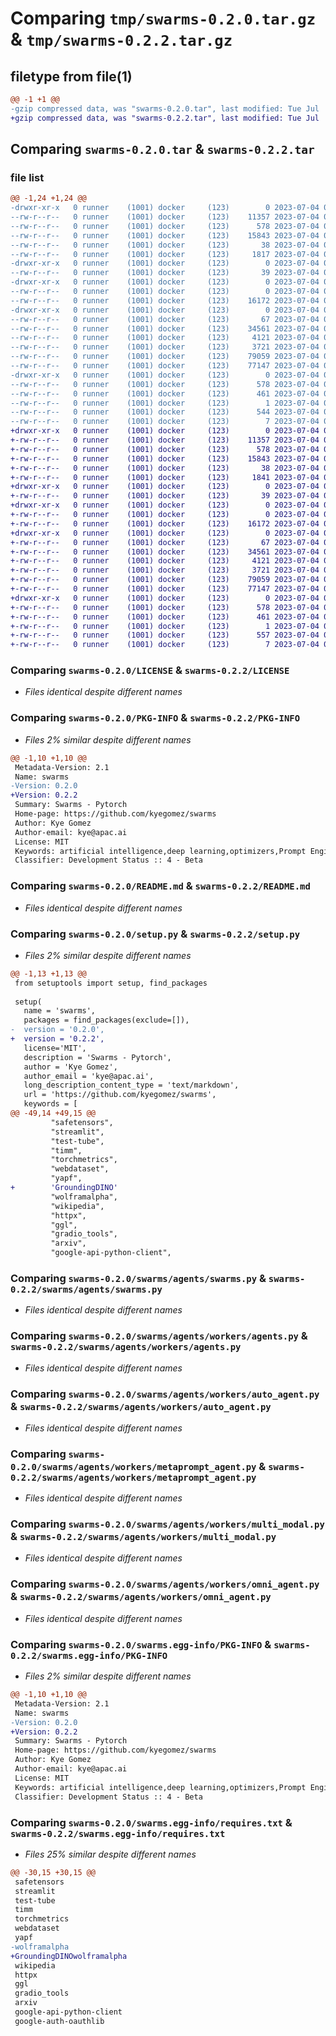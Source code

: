 # Comparing `tmp/swarms-0.2.0.tar.gz` & `tmp/swarms-0.2.2.tar.gz`

## filetype from file(1)

```diff
@@ -1 +1 @@
-gzip compressed data, was "swarms-0.2.0.tar", last modified: Tue Jul  4 01:16:02 2023, max compression
+gzip compressed data, was "swarms-0.2.2.tar", last modified: Tue Jul  4 01:36:47 2023, max compression
```

## Comparing `swarms-0.2.0.tar` & `swarms-0.2.2.tar`

### file list

```diff
@@ -1,24 +1,24 @@
-drwxr-xr-x   0 runner    (1001) docker     (123)        0 2023-07-04 01:16:02.138035 swarms-0.2.0/
--rw-r--r--   0 runner    (1001) docker     (123)    11357 2023-07-04 01:15:52.000000 swarms-0.2.0/LICENSE
--rw-r--r--   0 runner    (1001) docker     (123)      578 2023-07-04 01:16:02.138035 swarms-0.2.0/PKG-INFO
--rw-r--r--   0 runner    (1001) docker     (123)    15843 2023-07-04 01:15:52.000000 swarms-0.2.0/README.md
--rw-r--r--   0 runner    (1001) docker     (123)       38 2023-07-04 01:16:02.138035 swarms-0.2.0/setup.cfg
--rw-r--r--   0 runner    (1001) docker     (123)     1817 2023-07-04 01:15:52.000000 swarms-0.2.0/setup.py
-drwxr-xr-x   0 runner    (1001) docker     (123)        0 2023-07-04 01:16:02.134035 swarms-0.2.0/swarms/
--rw-r--r--   0 runner    (1001) docker     (123)       39 2023-07-04 01:15:52.000000 swarms-0.2.0/swarms/__init__.py
-drwxr-xr-x   0 runner    (1001) docker     (123)        0 2023-07-04 01:16:02.134035 swarms-0.2.0/swarms/agents/
--rw-r--r--   0 runner    (1001) docker     (123)        0 2023-07-04 01:15:52.000000 swarms-0.2.0/swarms/agents/__init__.py
--rw-r--r--   0 runner    (1001) docker     (123)    16172 2023-07-04 01:15:52.000000 swarms-0.2.0/swarms/agents/swarms.py
-drwxr-xr-x   0 runner    (1001) docker     (123)        0 2023-07-04 01:16:02.134035 swarms-0.2.0/swarms/agents/workers/
--rw-r--r--   0 runner    (1001) docker     (123)       67 2023-07-04 01:15:52.000000 swarms-0.2.0/swarms/agents/workers/__init__.py
--rw-r--r--   0 runner    (1001) docker     (123)    34561 2023-07-04 01:15:52.000000 swarms-0.2.0/swarms/agents/workers/agents.py
--rw-r--r--   0 runner    (1001) docker     (123)     4121 2023-07-04 01:15:52.000000 swarms-0.2.0/swarms/agents/workers/auto_agent.py
--rw-r--r--   0 runner    (1001) docker     (123)     3721 2023-07-04 01:15:52.000000 swarms-0.2.0/swarms/agents/workers/metaprompt_agent.py
--rw-r--r--   0 runner    (1001) docker     (123)    79059 2023-07-04 01:15:52.000000 swarms-0.2.0/swarms/agents/workers/multi_modal.py
--rw-r--r--   0 runner    (1001) docker     (123)    77147 2023-07-04 01:15:52.000000 swarms-0.2.0/swarms/agents/workers/omni_agent.py
-drwxr-xr-x   0 runner    (1001) docker     (123)        0 2023-07-04 01:16:02.134035 swarms-0.2.0/swarms.egg-info/
--rw-r--r--   0 runner    (1001) docker     (123)      578 2023-07-04 01:16:02.000000 swarms-0.2.0/swarms.egg-info/PKG-INFO
--rw-r--r--   0 runner    (1001) docker     (123)      461 2023-07-04 01:16:02.000000 swarms-0.2.0/swarms.egg-info/SOURCES.txt
--rw-r--r--   0 runner    (1001) docker     (123)        1 2023-07-04 01:16:02.000000 swarms-0.2.0/swarms.egg-info/dependency_links.txt
--rw-r--r--   0 runner    (1001) docker     (123)      544 2023-07-04 01:16:02.000000 swarms-0.2.0/swarms.egg-info/requires.txt
--rw-r--r--   0 runner    (1001) docker     (123)        7 2023-07-04 01:16:02.000000 swarms-0.2.0/swarms.egg-info/top_level.txt
+drwxr-xr-x   0 runner    (1001) docker     (123)        0 2023-07-04 01:36:47.971172 swarms-0.2.2/
+-rw-r--r--   0 runner    (1001) docker     (123)    11357 2023-07-04 01:36:31.000000 swarms-0.2.2/LICENSE
+-rw-r--r--   0 runner    (1001) docker     (123)      578 2023-07-04 01:36:47.971172 swarms-0.2.2/PKG-INFO
+-rw-r--r--   0 runner    (1001) docker     (123)    15843 2023-07-04 01:36:31.000000 swarms-0.2.2/README.md
+-rw-r--r--   0 runner    (1001) docker     (123)       38 2023-07-04 01:36:47.971172 swarms-0.2.2/setup.cfg
+-rw-r--r--   0 runner    (1001) docker     (123)     1841 2023-07-04 01:36:31.000000 swarms-0.2.2/setup.py
+drwxr-xr-x   0 runner    (1001) docker     (123)        0 2023-07-04 01:36:47.967172 swarms-0.2.2/swarms/
+-rw-r--r--   0 runner    (1001) docker     (123)       39 2023-07-04 01:36:31.000000 swarms-0.2.2/swarms/__init__.py
+drwxr-xr-x   0 runner    (1001) docker     (123)        0 2023-07-04 01:36:47.971172 swarms-0.2.2/swarms/agents/
+-rw-r--r--   0 runner    (1001) docker     (123)        0 2023-07-04 01:36:31.000000 swarms-0.2.2/swarms/agents/__init__.py
+-rw-r--r--   0 runner    (1001) docker     (123)    16172 2023-07-04 01:36:31.000000 swarms-0.2.2/swarms/agents/swarms.py
+drwxr-xr-x   0 runner    (1001) docker     (123)        0 2023-07-04 01:36:47.971172 swarms-0.2.2/swarms/agents/workers/
+-rw-r--r--   0 runner    (1001) docker     (123)       67 2023-07-04 01:36:31.000000 swarms-0.2.2/swarms/agents/workers/__init__.py
+-rw-r--r--   0 runner    (1001) docker     (123)    34561 2023-07-04 01:36:31.000000 swarms-0.2.2/swarms/agents/workers/agents.py
+-rw-r--r--   0 runner    (1001) docker     (123)     4121 2023-07-04 01:36:31.000000 swarms-0.2.2/swarms/agents/workers/auto_agent.py
+-rw-r--r--   0 runner    (1001) docker     (123)     3721 2023-07-04 01:36:31.000000 swarms-0.2.2/swarms/agents/workers/metaprompt_agent.py
+-rw-r--r--   0 runner    (1001) docker     (123)    79059 2023-07-04 01:36:31.000000 swarms-0.2.2/swarms/agents/workers/multi_modal.py
+-rw-r--r--   0 runner    (1001) docker     (123)    77147 2023-07-04 01:36:31.000000 swarms-0.2.2/swarms/agents/workers/omni_agent.py
+drwxr-xr-x   0 runner    (1001) docker     (123)        0 2023-07-04 01:36:47.967172 swarms-0.2.2/swarms.egg-info/
+-rw-r--r--   0 runner    (1001) docker     (123)      578 2023-07-04 01:36:47.000000 swarms-0.2.2/swarms.egg-info/PKG-INFO
+-rw-r--r--   0 runner    (1001) docker     (123)      461 2023-07-04 01:36:47.000000 swarms-0.2.2/swarms.egg-info/SOURCES.txt
+-rw-r--r--   0 runner    (1001) docker     (123)        1 2023-07-04 01:36:47.000000 swarms-0.2.2/swarms.egg-info/dependency_links.txt
+-rw-r--r--   0 runner    (1001) docker     (123)      557 2023-07-04 01:36:47.000000 swarms-0.2.2/swarms.egg-info/requires.txt
+-rw-r--r--   0 runner    (1001) docker     (123)        7 2023-07-04 01:36:47.000000 swarms-0.2.2/swarms.egg-info/top_level.txt
```

### Comparing `swarms-0.2.0/LICENSE` & `swarms-0.2.2/LICENSE`

 * *Files identical despite different names*

### Comparing `swarms-0.2.0/PKG-INFO` & `swarms-0.2.2/PKG-INFO`

 * *Files 2% similar despite different names*

```diff
@@ -1,10 +1,10 @@
 Metadata-Version: 2.1
 Name: swarms
-Version: 0.2.0
+Version: 0.2.2
 Summary: Swarms - Pytorch
 Home-page: https://github.com/kyegomez/swarms
 Author: Kye Gomez
 Author-email: kye@apac.ai
 License: MIT
 Keywords: artificial intelligence,deep learning,optimizers,Prompt Engineering
 Classifier: Development Status :: 4 - Beta
```

### Comparing `swarms-0.2.0/README.md` & `swarms-0.2.2/README.md`

 * *Files identical despite different names*

### Comparing `swarms-0.2.0/setup.py` & `swarms-0.2.2/setup.py`

 * *Files 2% similar despite different names*

```diff
@@ -1,13 +1,13 @@
 from setuptools import setup, find_packages
 
 setup(
   name = 'swarms',
   packages = find_packages(exclude=[]),
-  version = '0.2.0',
+  version = '0.2.2',
   license='MIT',
   description = 'Swarms - Pytorch',
   author = 'Kye Gomez',
   author_email = 'kye@apac.ai',
   long_description_content_type = 'text/markdown',
   url = 'https://github.com/kyegomez/swarms',
   keywords = [
@@ -49,14 +49,15 @@
         "safetensors",
         "streamlit",
         "test-tube",
         "timm",
         "torchmetrics",
         "webdataset",
         "yapf",
+        'GroundingDINO'
         "wolframalpha",
         "wikipedia",
         "httpx",
         "ggl",
         "gradio_tools",
         "arxiv",
         "google-api-python-client",
```

### Comparing `swarms-0.2.0/swarms/agents/swarms.py` & `swarms-0.2.2/swarms/agents/swarms.py`

 * *Files identical despite different names*

### Comparing `swarms-0.2.0/swarms/agents/workers/agents.py` & `swarms-0.2.2/swarms/agents/workers/agents.py`

 * *Files identical despite different names*

### Comparing `swarms-0.2.0/swarms/agents/workers/auto_agent.py` & `swarms-0.2.2/swarms/agents/workers/auto_agent.py`

 * *Files identical despite different names*

### Comparing `swarms-0.2.0/swarms/agents/workers/metaprompt_agent.py` & `swarms-0.2.2/swarms/agents/workers/metaprompt_agent.py`

 * *Files identical despite different names*

### Comparing `swarms-0.2.0/swarms/agents/workers/multi_modal.py` & `swarms-0.2.2/swarms/agents/workers/multi_modal.py`

 * *Files identical despite different names*

### Comparing `swarms-0.2.0/swarms/agents/workers/omni_agent.py` & `swarms-0.2.2/swarms/agents/workers/omni_agent.py`

 * *Files identical despite different names*

### Comparing `swarms-0.2.0/swarms.egg-info/PKG-INFO` & `swarms-0.2.2/swarms.egg-info/PKG-INFO`

 * *Files 2% similar despite different names*

```diff
@@ -1,10 +1,10 @@
 Metadata-Version: 2.1
 Name: swarms
-Version: 0.2.0
+Version: 0.2.2
 Summary: Swarms - Pytorch
 Home-page: https://github.com/kyegomez/swarms
 Author: Kye Gomez
 Author-email: kye@apac.ai
 License: MIT
 Keywords: artificial intelligence,deep learning,optimizers,Prompt Engineering
 Classifier: Development Status :: 4 - Beta
```

### Comparing `swarms-0.2.0/swarms.egg-info/requires.txt` & `swarms-0.2.2/swarms.egg-info/requires.txt`

 * *Files 25% similar despite different names*

```diff
@@ -30,15 +30,15 @@
 safetensors
 streamlit
 test-tube
 timm
 torchmetrics
 webdataset
 yapf
-wolframalpha
+GroundingDINOwolframalpha
 wikipedia
 httpx
 ggl
 gradio_tools
 arxiv
 google-api-python-client
 google-auth-oauthlib
```

